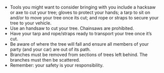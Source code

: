 * Tools you might want to consider bringing with you include a hacksaw or axe to cut your tree; gloves to protect your hands; a tarp to sit on and/or to move your tree once its cut; and rope or straps to secure your tree to your vehicle.
* Use an handsaw to cut your tree. Chainsaws are prohibited.
* Have your tarp and rope/straps ready to transport your tree once it’s cut.
* Be aware of where the tree will fall and ensure all members of your party (and your car) are out of its path.
* Branches must be removed from sections of trees left behind. The branches must then be scattered.
* Remember: your safety is your responsibility.
